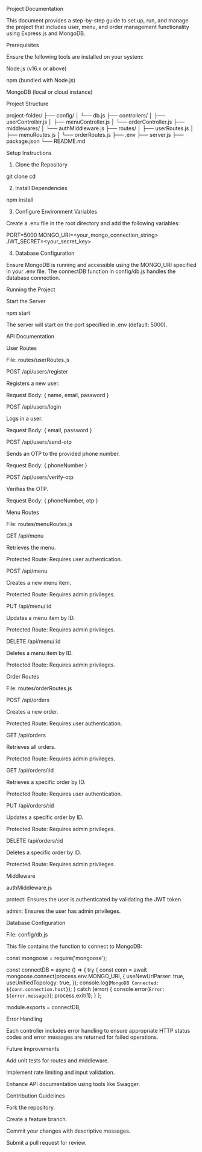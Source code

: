 Project Documentation

This document provides a step-by-step guide to set up, run, and manage the project that includes user, menu, and order management functionality using Express.js and MongoDB.

Prerequisites

Ensure the following tools are installed on your system:

Node.js (v16.x or above)

npm (bundled with Node.js)

MongoDB (local or cloud instance)

Project Structure

project-folder/
├── config/
│   └── db.js
├── controllers/
│   ├── userController.js
│   ├── menuController.js
│   └── orderController.js
├── middlewares/
│   └── authMiddleware.js
├── routes/
│   ├── userRoutes.js
│   ├── menuRoutes.js
│   └── orderRoutes.js
├── .env
├── server.js
├── package.json
└── README.md

Setup Instructions

1. Clone the Repository

git clone <repository-url>
cd <project-folder>

2. Install Dependencies

npm install

3. Configure Environment Variables

Create a .env file in the root directory and add the following variables:

PORT=5000
MONGO_URI=<your_mongo_connection_string>
JWT_SECRET=<your_secret_key>

4. Database Configuration

Ensure MongoDB is running and accessible using the MONGO_URI specified in your .env file. The connectDB function in config/db.js handles the database connection.

Running the Project

Start the Server

npm start

The server will start on the port specified in .env (default: 5000).

API Documentation

User Routes

File: routes/userRoutes.js

POST /api/users/register

Registers a new user.

Request Body: { name, email, password }

POST /api/users/login

Logs in a user.

Request Body: { email, password }

POST /api/users/send-otp

Sends an OTP to the provided phone number.

Request Body: { phoneNumber }

POST /api/users/verify-otp

Verifies the OTP.

Request Body: { phoneNumber, otp }

Menu Routes

File: routes/menuRoutes.js

GET /api/menu

Retrieves the menu.

Protected Route: Requires user authentication.

POST /api/menu

Creates a new menu item.

Protected Route: Requires admin privileges.

PUT /api/menu/:id

Updates a menu item by ID.

Protected Route: Requires admin privileges.

DELETE /api/menu/:id

Deletes a menu item by ID.

Protected Route: Requires admin privileges.

Order Routes

File: routes/orderRoutes.js

POST /api/orders

Creates a new order.

Protected Route: Requires user authentication.

GET /api/orders

Retrieves all orders.

Protected Route: Requires admin privileges.

GET /api/orders/:id

Retrieves a specific order by ID.

Protected Route: Requires user authentication.

PUT /api/orders/:id

Updates a specific order by ID.

Protected Route: Requires admin privileges.

DELETE /api/orders/:id

Deletes a specific order by ID.

Protected Route: Requires admin privileges.

Middleware

authMiddleware.js

protect: Ensures the user is authenticated by validating the JWT token.

admin: Ensures the user has admin privileges.

Database Configuration

File: config/db.js

This file contains the function to connect to MongoDB:

const mongoose = require('mongoose');

const connectDB = async () => {
    try {
        const conn = await mongoose.connect(process.env.MONGO_URI, {
            useNewUrlParser: true,
            useUnifiedTopology: true,
        });
        console.log(`MongoDB Connected: ${conn.connection.host}`);
    } catch (error) {
        console.error(`Error: ${error.message}`);
        process.exit(1);
    }
};

module.exports = connectDB;

Error Handling

Each controller includes error handling to ensure appropriate HTTP status codes and error messages are returned for failed operations.

Future Improvements

Add unit tests for routes and middleware.

Implement rate limiting and input validation.

Enhance API documentation using tools like Swagger.

Contribution Guidelines

Fork the repository.

Create a feature branch.

Commit your changes with descriptive messages.

Submit a pull request for review.

